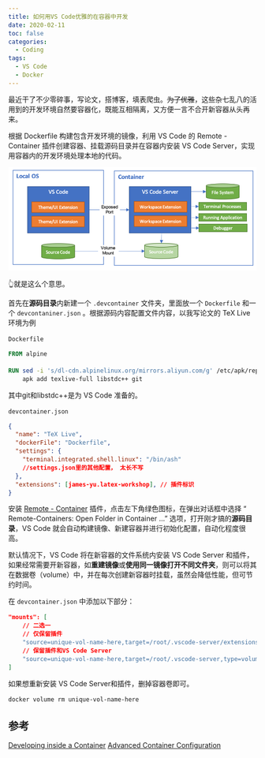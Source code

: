 ```yaml
---
title: 如何用VS Code优雅的在容器中开发
date: 2020-02-11
toc: false
categories:
  - Coding
tags:
  - VS Code
  - Docker
---
```


最近干了不少零碎事，写论文，搭博客，填表爬虫。~~为了优雅~~，这些杂七乱八的活用到的开发环境自然要容器化，既能互相隔离，又方便一言不合开新容器从头再来。

<!-- more -->

根据 Dockerfile 构建包含开发环境的镜像，利用 VS Code 的 Remote - Container 插件创建容器、挂载源码目录并在容器内安装 VS Code Server，实现用容器内的开发环境处理本地的代码。

![architecture-containers](/images/architecture-containers.png)

:point_up_2:就是这么个意思。

首先在**源码目录**内新建一个 `.devcontainer` 文件夹，里面放一个 `Dockerfile` 和一个 `devcontaniner.json` 。根据源码内容配置文件内容，以我写论文的 TeX Live 环境为例

`Dockerfile`

```Dockerfile
FROM alpine

RUN sed -i 's/dl-cdn.alpinelinux.org/mirrors.aliyun.com/g' /etc/apk/repositories && \
    apk add texlive-full libstdc++ git
```

其中git和libstdc++是为 VS Code 准备的。

`devcontainer.json`

```json
{
  "name": "TeX Live",
  "dockerFile": "Dockerfile",
  "settings": {
    "terminal.integrated.shell.linux": "/bin/ash"
    //settings.json里的其他配置， 太长不写
  },
  "extensions": [james-yu.latex-workshop], // 插件标识
}
```

安装 [Remote - Container](https://marketplace.visualstudio.com/items?itemName=ms-vscode-remote.remote-containers) 插件，点击左下角绿色图标，在弹出对话框中选择 “ Remote-Containers: Open Folder in Container ...” 选项，打开刚才搞的**源码目录**，VS Code 就会自动构建镜像、新建容器并进行初始化配置，自动化程度很高。

默认情况下，VS Code 将在新容器的文件系统内安装 VS Code Server 和插件，如果经常需要开新容器，如**重建镜像**或**使用同一镜像打开不同文件夹**，则可以将其在数据卷（volume）中，并在每次创建新容器时挂载，虽然会降低性能，但可节约时间。

在 `devcontainer.json` 中添加以下部分：

```json
"mounts": [
    // 二选一
    // 仅保留插件
    "source=unique-vol-name-here,target=/root/.vscode-server/extensions,type=volume",
    // 保留插件和VS Code Server
    "source=unique-vol-name-here,target=/root/.vscode-server,type=volume",
]
```

如果想重新安装 VS Code Server和插件，删掉容器卷即可。

```bash
docker volume rm unique-vol-name-here
```

## 参考

[Developing inside a Container](https://code.visualstudio.com/docs/remote/containers)
[Advanced Container Configuration](https://code.visualstudio.com/docs/remote/containers-advanced)
